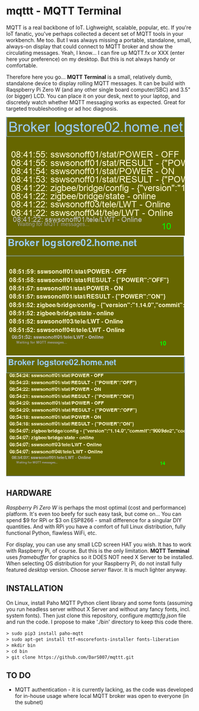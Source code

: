 # mqttt - MQTT Terminal

MQTT is a real backbone of IoT. Lighweight, scalable, popular, etc. If you're IoT fanatic, you've perhaps collected a decent set of MQTT tools in your workbench. Me too. But I was always missing a portable, standalone, small, always-on display that could connect to MQTT broker and show the circulating messages. Yeah, I know... I can fire up MQTT.fx or XXX (enter here your preference) on my desktop. But this is not always handy or comfortable.

Therefore here you go... **MQTT Terminal** is a small, relatively dumb, standalone device to display rolling MQTT messages. It can be build with Raqspberry Pi Zero W (and any other single board computer/SBC) and 3.5" (or bigger) LCD. You can place it on your desk, next to your laptop, and discretely watch whether MQTT messaging works as expected. Great for targeted troubleshooting or ad hoc diagnosis.

![mqttt screenshot](https://github.com/DarS007/mqttt/blob/master/PICTURES/mqttt_screenshot.01-arial.png)
![mqttt screenshot](https://github.com/DarS007/mqttt/blob/master/PICTURES/mqttt_screenshot.02-noteserif.png)
![mqttt screenshot](https://github.com/DarS007/mqttt/blob/master/PICTURES/mqttt_screenshot.03-noteserif-smaller.png)

## HARDWARE
*Raspberry Pi Zero W* is perhaps the most optimal (cost and performance) platform. It's even too beefy for such easy task, but come on... You can spend $9 for RPi or $3 on ESP8266 - small difference for a singular DIY quantities. And with RPi you have a comfort of full Linux distribution, fully functional Python, flawless WiFi, etc. 

For display, you can use any small LCD screen HAT you wish. It has to work with Raspberry Pi, of course. But this is the only limitation. **MQTT Terminal** uses *framebuffer* for graphics so it DOES NOT need X Server to be installed. When selecting OS distribution for your Raspberry Pi, do not install fully featured *desktop* version. Choose *server* flavor. It is much lighter anyway.

## INSTALLATION
On Linux, install Paho MQTT Python client library and some fonts (assuming you run headless server without X Server and without any fancy fonts, incl. system fonts). Then just clone this repository, configure *mqtttcfg.json* file and run the code. I propose to make './bin' directory to keep this code there.
```
> sudo pip3 install paho-mqtt
> sudo apt-get install ttf-mscorefonts-installer fonts-liberation
> mkdir bin
> cd bin
> git clone https://github.com/DarS007/mqttt.git
```

## TO DO
- MQTT authentication - it is currently lacking, as the code was developed for in-house usage where local MQTT broker was open to everyone (in the subnet)
